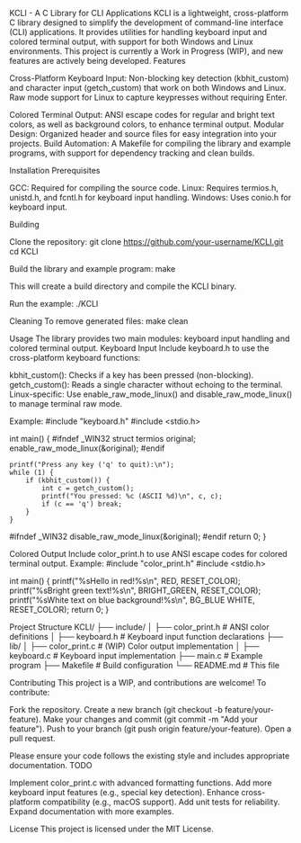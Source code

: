 KCLI - A C Library for CLI Applications
KCLI is a lightweight, cross-platform C library designed to simplify the development of command-line interface (CLI) applications. It provides utilities for handling keyboard input and colored terminal output, with support for both Windows and Linux environments. This project is currently a Work in Progress (WIP), and new features are actively being developed.
Features

Cross-Platform Keyboard Input:
Non-blocking key detection (kbhit_custom) and character input (getch_custom) that work on both Windows and Linux.
Raw mode support for Linux to capture keypresses without requiring Enter.


Colored Terminal Output: ANSI escape codes for regular and bright text colors, as well as background colors, to enhance terminal output.
Modular Design: Organized header and source files for easy integration into your projects.
Build Automation: A Makefile for compiling the library and example programs, with support for dependency tracking and clean builds.

Installation
Prerequisites

GCC: Required for compiling the source code.
Linux: Requires termios.h, unistd.h, and fcntl.h for keyboard input handling.
Windows: Uses conio.h for keyboard input.

Building

Clone the repository:
git clone https://github.com/your-username/KCLI.git
cd KCLI


Build the library and example program:
make

This will create a build directory and compile the KCLI binary.

Run the example:
./KCLI



Cleaning
To remove generated files:
make clean

Usage
The library provides two main modules: keyboard input handling and colored terminal output.
Keyboard Input
Include keyboard.h to use the cross-platform keyboard functions:

kbhit_custom(): Checks if a key has been pressed (non-blocking).
getch_custom(): Reads a single character without echoing to the terminal.
Linux-specific: Use enable_raw_mode_linux() and disable_raw_mode_linux() to manage terminal raw mode.

Example:
#include "keyboard.h"
#include <stdio.h>

int main() {
#ifndef _WIN32
    struct termios original;
    enable_raw_mode_linux(&original);
#endif

    printf("Press any key ('q' to quit):\n");
    while (1) {
        if (kbhit_custom()) {
            int c = getch_custom();
            printf("You pressed: %c (ASCII %d)\n", c, c);
            if (c == 'q') break;
        }
    }

#ifndef _WIN32
    disable_raw_mode_linux(&original);
#endif
    return 0;
}

Colored Output
Include color_print.h to use ANSI escape codes for colored terminal output. Example:
#include "color_print.h"
#include <stdio.h>

int main() {
    printf("%sHello in red!%s\n", RED, RESET_COLOR);
    printf("%sBright green text!%s\n", BRIGHT_GREEN, RESET_COLOR);
    printf("%sWhite text on blue background!%s\n", BG_BLUE WHITE, RESET_COLOR);
    return 0;
}

Project Structure
KCLI/
├── include/
│   ├── color_print.h  # ANSI color definitions
│   ├── keyboard.h     # Keyboard input function declarations
├── lib/
│   ├── color_print.c  # (WIP) Color output implementation
│   ├── keyboard.c     # Keyboard input implementation
├── main.c             # Example program
├── Makefile           # Build configuration
└── README.md          # This file

Contributing
This project is a WIP, and contributions are welcome! To contribute:

Fork the repository.
Create a new branch (git checkout -b feature/your-feature).
Make your changes and commit (git commit -m "Add your feature").
Push to your branch (git push origin feature/your-feature).
Open a pull request.

Please ensure your code follows the existing style and includes appropriate documentation.
TODO

Implement color_print.c with advanced formatting functions.
Add more keyboard input features (e.g., special key detection).
Enhance cross-platform compatibility (e.g., macOS support).
Add unit tests for reliability.
Expand documentation with more examples.

License
This project is licensed under the MIT License.
